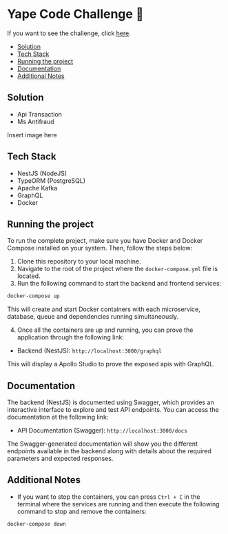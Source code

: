 # Yape Code Challenge 🚀

If you want to see the challenge, click [here](CHALLENGE.md "Go to Challenge Section").

- [Solution](#solution "Go to Solution Section")
- [Tech Stack](#tech-stack "Go to Tech Stack Section")
- [Running the project](#running-the-project "Go to Running the project Section")
- [Documentation](#documentation "Go to Documentation Section")
- [Additional Notes](#additional-notes "Go to Additional Notes Section")

## Solution

<ul>
  <li>Api Transaction</li>
  <li>Ms Antifraud</li>
</ul>

Insert image here

## Tech Stack

<ul>
  <li>NestJS (NodeJS)</li>
  <li>TypeORM (PostgreSQL)</li>
  <li>Apache Kafka</li>  
  <li>GraphQL</li>  
  <li>Docker</li>  
</ul>

## Running the project

To run the complete project, make sure you have Docker and Docker Compose installed on your system. Then, follow the steps below:

1. Clone this repository to your local machine.
2. Navigate to the root of the project where the `docker-compose.yml` file is located.
3. Run the following command to start the backend and frontend services:

```bash
docker-compose up
```

This will create and start Docker containers with each microservice, database, queue and dependencies running simultaneously.

4. Once all the containers are up and running, you can prove the application through the following link:

* Backend (NestJS): `http://localhost:3000/graphql`

This will display a Apollo Studio to prove the exposed apis with GraphQL.

## Documentation

The backend (NestJS) is documented using Swagger, which provides an interactive interface to explore and test API endpoints. You can access the documentation at the following link:

* API Documentation (Swagger): `http://localhost:3000/docs`

The Swagger-generated documentation will show you the different endpoints available in the backend along with details about the required parameters and expected responses.

## Additional Notes

* If you want to stop the containers, you can press `Ctrl + C` in the terminal where the services are running and then execute the following command to stop and remove the containers:

```bash
docker-compose down